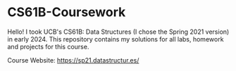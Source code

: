 # CS61B-Coursework
Hello! I took UCB's CS61B: Data Structures (I chose the Spring 2021 version) in early 2024. This repository contains my solutions for all labs, homework and projects for this course.

Course Website: https://sp21.datastructur.es/
